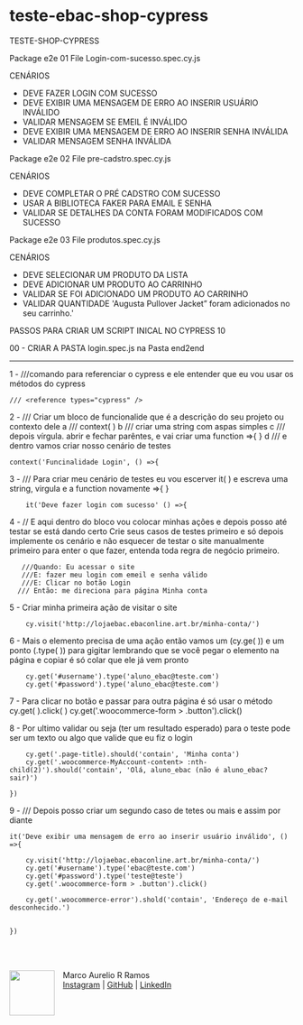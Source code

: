 # teste-ebac-shop-cypress
TESTE-SHOP-CYPRESS

Package e2e
01 File Login-com-sucesso.spec.cy.js

CENÁRIOS

- DEVE FAZER LOGIN COM SUCESSO
- DEVE EXIBIR UMA MENSAGEM DE ERRO AO INSERIR USUÁRIO INVÁLIDO
- VALIDAR MENSAGEM SE EMEIL É INVÁLIDO 
- DEVE EXIBIR UMA MENSAGEM DE ERRO AO INSERIR SENHA INVÁLIDA 
- VALIDAR MENSAGEM SENHA INVÁLIDA

Package e2e
02 File pre-cadstro.spec.cy.js

CENÁRIOS

- DEVE COMPLETAR O PRÉ CADSTRO COM SUCESSO
- USAR A BIBLIOTECA FAKER PARA EMAIL E SENHA
- VALIDAR SE DETALHES DA CONTA FORAM MODIFICADOS COM SUCESSO

Package e2e
03 File produtos.spec.cy.js

CENÁRIOS

- DEVE SELECIONAR UM PRODUTO DA LISTA
- DEVE ADICIONAR UM PRODUTO AO CARRINHO
- VALIDAR SE FOI ADICIONADO UM PRODUTO AO CARRINHO
- VALIDAR QUANTIDADE 'Augusta Pullover Jacket” foram adicionados no seu carrinho.'

PASSOS PARA CRIAR UM SCRIPT INICAL NO CYPRESS 10

00 - CRIAR A PASTA login.spec.js na Pasta end2end

---------------------------------------------------------------------------
1 - ///comando para referenciar o cypress e ele entender que eu vou usar os métodos do cypress

	/// <reference types="cypress" />

2 - /// Criar um bloco de funcionalide que é a descrição do seu projeto ou contexto dele
    a /// context( )
    b /// criar uma string com aspas simples
    c /// depois vírgula. abrir e fechar parêntes, e vai criar uma function =>{ }
    d /// e dentro vamos criar nosso cenário de testes
  
	context('Funcinalidade Login', () =>{ 

3 - /// Para criar meu cenário de testes eu vou escerver it( ) e escreva uma string, virgula e a function novamente =>{ }

	    it('Deve fazer login com sucesso' () =>{

4 - // E aqui dentro do bloco vou colocar minhas ações e depois posso até testar se está dando certo
       Crie seus casos de testes primeiro e só depois implemente os cenário e não esquecer de testar
       o site manualmente primeiro para enter o que fazer, entenda toda regra de negócio primeiro.
       
       ///Quando: Eu acessar o site
       ///E: fazer meu login com emeil e senha válido
       ///E: Clicar no botão Login	
      /// Então: me direciona para página Minha conta

5 - Criar minha primeira ação de visitar o site

	    cy.visit('http://lojaebac.ebaconline.art.br/minha-conta/')

6 - Mais o elemento precisa de uma ação então vamos um (cy.ge( )) e um ponto (.type( )) para gigitar
    lembrando que se você pegar o elemento na página e copiar é só colar que ele já vem pronto

	    cy.get('#username').type('aluno_ebac@teste.com')
	    cy.get('#password').type('aluno_ebac@teste.com')

7 - Para clicar no botão e passar para outra página é só usar o método cy.get( ).click( )
	    cy.get('.woocommerce-form > .button').click()

8 - Por ultimo validar ou seja (ter um resultado esperado) para o teste pode ser um texto ou algo que 
    valide que eu fiz o login

	    cy.get('.page-title).should('contain', 'Minha conta')
	    cy.get('.woocommerce-MyAccount-content> :nth-child(2)').should('contain', 'Olá, aluno_ebac (não é aluno_ebac? sair)') 

	})	

9 - /// Depois posso criar um segundo caso de tetes ou mais e assim por diante

	it('Deve exibir uma mensagem de erro ao inserir usuário inválido', () =>{

	    cy.visit('http://lojaebac.ebaconline.art.br/minha-conta/')
	    cy.get('#username').type('ebac@teste.com')
	    cy.get('#password').type('teste@teste')
	    cy.get('.woocommerce-form > .button').click()
	    
	    cy.get('.woocommerce-error').shold('contain', 'Endereço de e-mail desconhecido.')

		
	})



</p>
<br/><br/>
<p>
    <img align=left margin=10 width=80 src="https://avatars.githubusercontent.com/u/99621895?s=400&u=6fc34c3626dca02a7ffaf540e887dd687fd93159&v=4"/>
    <p>&nbsp&nbsp&nbspMarco Aurelio R Ramos<br>
    &nbsp&nbsp&nbsp<a href="https://www.instagram.com/marcoqualityassurance/">Instagram</a>&nbsp;|&nbsp;<a href="https://github.com/testingmarco">GitHub</a>&nbsp;|&nbsp;<a href="https://www.linkedin.com/in/marcoa100/">LinkedIn</a>
  </p>


